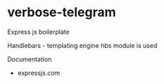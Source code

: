 # verbose-telegram

Express js boilerplate

Handlebars - templating engine
hbs module is used

Documentation 
- expressjs.com
